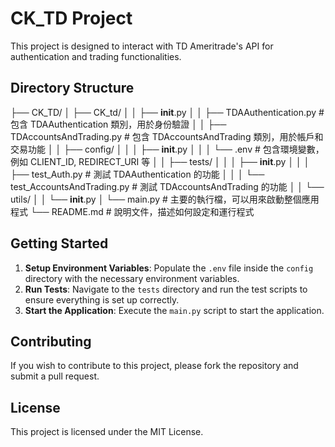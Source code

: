# CK_TD Project

This project is designed to interact with TD Ameritrade's API for authentication and trading functionalities.

## Directory Structure

├── CK_TD/
│   ├── CK_td/
│   │   ├── __init__.py
│   │   ├── TDAAuthentication.py       # 包含 TDAAuthentication 類別，用於身份驗證
│   │   ├── TDAccountsAndTrading.py    # 包含 TDAccountsAndTrading 類別，用於帳戶和交易功能
│   │   ├── config/
│   │   │   ├── __init__.py
│   │   │   └── .env                    # 包含環境變數，例如 CLIENT_ID, REDIRECT_URI 等
│   │   ├── tests/
│   │   │   ├── __init__.py
│   │   │   ├── test_Auth.py            # 測試 TDAAuthentication 的功能
│   │   │   └── test_AccountsAndTrading.py  # 測試 TDAccountsAndTrading 的功能
│   │   └── utils/
│   │       └── __init__.py
│   └── main.py                         # 主要的執行檔，可以用來啟動整個應用程式
└── README.md                           # 說明文件，描述如何設定和運行程式


## Getting Started

1. **Setup Environment Variables**: Populate the `.env` file inside the `config` directory with the necessary environment variables.
2. **Run Tests**: Navigate to the `tests` directory and run the test scripts to ensure everything is set up correctly.
3. **Start the Application**: Execute the `main.py` script to start the application.

## Contributing

If you wish to contribute to this project, please fork the repository and submit a pull request.

## License

This project is licensed under the MIT License.
